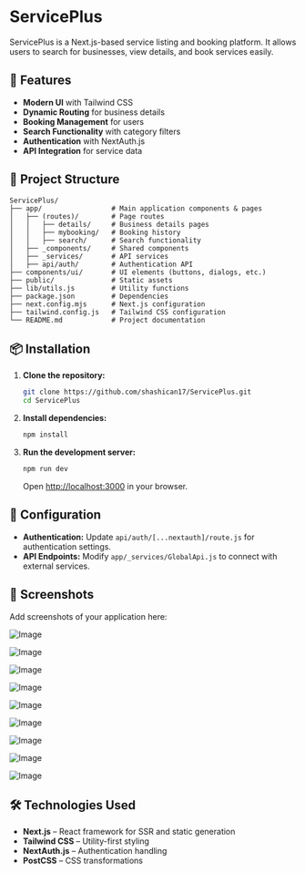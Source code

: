 # ServicePlus

ServicePlus is a Next.js-based service listing and booking platform. It allows users to search for businesses, view details, and book services easily.

## 🚀 Features

- **Modern UI** with Tailwind CSS
- **Dynamic Routing** for business details
- **Booking Management** for users
- **Search Functionality** with category filters
- **Authentication** with NextAuth.js
- **API Integration** for service data

## 📂 Project Structure

```
ServicePlus/
├── app/                 # Main application components & pages
│   ├── (routes)/        # Page routes
│   │   ├── details/     # Business details pages
│   │   ├── mybooking/   # Booking history
│   │   ├── search/      # Search functionality
│   ├── _components/     # Shared components
│   ├── _services/       # API services
│   ├── api/auth/        # Authentication API
├── components/ui/       # UI elements (buttons, dialogs, etc.)
├── public/              # Static assets
├── lib/utils.js         # Utility functions
├── package.json         # Dependencies
├── next.config.mjs      # Next.js configuration
├── tailwind.config.js   # Tailwind CSS configuration
└── README.md            # Project documentation
```

## 📦 Installation

1. **Clone the repository:**
   ```sh
   git clone https://github.com/shashican17/ServicePlus.git
   cd ServicePlus
   ```

2. **Install dependencies:**
   ```sh
   npm install
   ```

3. **Run the development server:**
   ```sh
   npm run dev
   ```
   Open [http://localhost:3000](http://localhost:3000) in your browser.

## 🔧 Configuration

- **Authentication:** Update `api/auth/[...nextauth]/route.js` for authentication settings.
- **API Endpoints:** Modify `app/_services/GlobalApi.js` to connect with external services.

## 📸 Screenshots

Add screenshots of your application here:

![Image](https://github.com/user-attachments/assets/4ab478ab-2fbb-4839-b947-bc3492c47356)

![Image](https://github.com/user-attachments/assets/82631a34-2b0e-48a9-8785-50cf1038aaa9)

![Image](https://github.com/user-attachments/assets/cd759f4e-f3d1-44ba-9592-a9ff552ab66b)

![Image](https://github.com/user-attachments/assets/eda81ae3-f113-48af-bdf1-b471fb80fb97)

![Image](https://github.com/user-attachments/assets/268ea7df-89e0-4ef8-ac11-31990e95e4a4)

![Image](https://github.com/user-attachments/assets/1fa57a0b-a6da-4510-b0e0-63da8b6459b7)

![Image](https://github.com/user-attachments/assets/c9eaf1db-3c4c-4b14-b83d-a134d41dc391)

![Image](https://github.com/user-attachments/assets/6cd07011-97a8-4224-aa11-a3cfa8f42492)

![Image](https://github.com/user-attachments/assets/557caf2f-9d7d-4b80-a5c0-c113fc04e99c)

## 🛠️ Technologies Used

- **Next.js** – React framework for SSR and static generation
- **Tailwind CSS** – Utility-first styling
- **NextAuth.js** – Authentication handling
- **PostCSS** – CSS transformations


